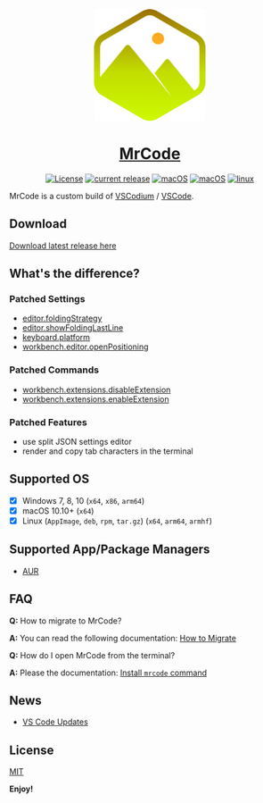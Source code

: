 <div align="center">
<img src="./src/src/resources/linux/code.png" width="200"/>
<h1><a href="https://github.com/zokugun/MrCode">MrCode</a></h1>

[![License](https://img.shields.io/badge/license-MIT-blue.svg)](https://github.com/zokugun/MrCode/blob/master/LICENSE)
[![current release](https://img.shields.io/github/release/zokugun/MrCode.svg?colorB=green)](https://github.com/zokugun/MrCode/releases)
[![macOS](https://github.com/zokugun/MrCode/workflows/windows/badge.svg)](https://github.com/zokugun/MrCode/actions?query=workflow%3Awindows)
[![macOS](https://github.com/zokugun/MrCode/workflows/macOS/badge.svg)](https://github.com/zokugun/MrCode/actions?query=workflow%3AmacOS)
[![linux](https://github.com/zokugun/MrCode/workflows/linux/badge.svg)](https://github.com/zokugun/MrCode/actions?query=workflow%3Alinux)

</div>

MrCode is a custom build of [VSCodium](https://github.com/VSCodium/vscodium) / [VSCode](https://github.com/microsoft/vscode).

Download
--------

[Download latest release here](https://github.com/zokugun/MrCode/releases)

What's the difference?
----------------------

### Patched Settings

- [editor.foldingStrategy](./docs/settings/editor.foldingStrategy.md)
- [editor.showFoldingLastLine](./docs/settings/editor.showFoldingLastLine.md)
- [keyboard.platform](./docs/settings/keyboard.platform.md)
- [workbench.editor.openPositioning](./docs/settings/workbench.editor.openPositioning.md)

### Patched Commands

- [workbench.extensions.disableExtension](./docs/commands/workbench.extensions.disableExtension.md)
- [workbench.extensions.enableExtension](./docs/commands/workbench.extensions.enableExtension.md)

### Patched Features

- use split JSON settings editor
- render and copy tab characters in the terminal

Supported OS
------------

- [x] Windows 7, 8, 10 (`x64`, `x86`, `arm64`)
- [x] macOS 10.10+ (`x64`)
- [x] Linux (`AppImage`, `deb`, `rpm`, `tar.gz`) (`x64`, `arm64`, `armhf`)

Supported App/Package Managers
------------------------------

- [AUR](https://aur.archlinux.org/packages/?K=mrcode)

FAQ
---

**Q:** How to migrate to MrCode?

**A:** You can read the following documentation: [How to Migrate](./docs/migrate/index.md)

**Q:** How do I open MrCode from the terminal?

**A:** Please the documentation: [Install `mrcode` command](./docs/terminal.md)

News
----

- [VS Code Updates](https://code.visualstudio.com/updates)

License
-------

[MIT](http://www.opensource.org/licenses/mit-license.php)

**Enjoy!**
